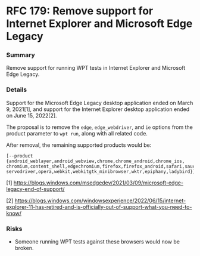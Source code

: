 # RFC 179: Remove support for Internet Explorer and Microsoft Edge Legacy

### Summary

Remove support for running WPT tests in Internet Explorer and Microsoft Edge
Legacy.

### Details

Support for the Microsoft Edge Legacy desktop application ended on March 9,
2021[1], and support for the Internet Explorer desktop application ended on
June 15, 2022[2].

The proposal is to remove the `edge`, `edge_webdriver`, and `ie` options from
the product parameter to `wpt run`, along with all related code.

After removal, the remaining supported products would be:

```
[--product {android_weblayer,android_webview,chrome,chrome_android,chrome_ios,
chromium,content_shell,edgechromium,firefox,firefox_android,safari,sauce,servo,
servodriver,opera,webkit,webkitgtk_minibrowser,wktr,epiphany,ladybird}]
```

[1] https://blogs.windows.com/msedgedev/2021/03/09/microsoft-edge-legacy-end-of-support/

[2] https://blogs.windows.com/windowsexperience/2022/06/15/internet-explorer-11-has-retired-and-is-officially-out-of-support-what-you-need-to-know/


### Risks

* Someone running WPT tests against these browsers would now be broken.